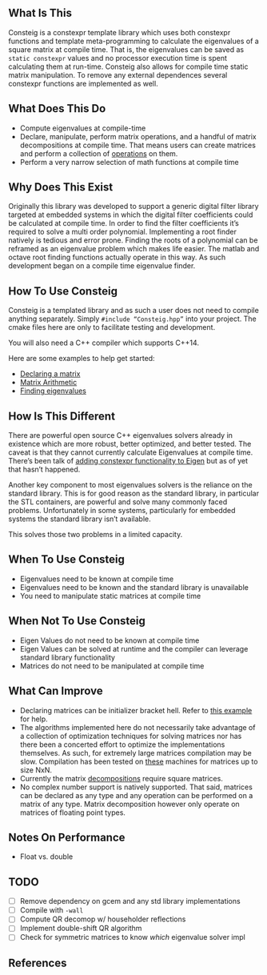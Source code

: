 ## What Is This
Consteig is a constexpr template library which uses both constexpr functions and
template meta-programming to calculate the eigenvalues of a square matrix at
compile time. That is, the eigenvalues can be saved as `static constexpr` values
and no processor execution time is spent calculating them at run-time. Consteig
also allows for compile time static matrix manipulation. To remove any external
dependences several constexpr functions are implemented as well.

## What Does This Do
* Compute eigenvalues at compile-time
* Declare, manipulate, perform matrix operations, and a handful of matrix
  decompositions at compile time. That means users can create matrices and
  perform a collection of [operations]() on them.
* Perform a very narrow selection of math functions at compile time

## Why Does This Exist
Originally this library was developed to support a generic digital filter
library targeted at embedded systems in which the digital filter coefficients
could be calculated at compile time. In order to find the filter coefficients
it’s required to solve a multi order polynomial. Implementing a root finder
natively is tedious and error prone. Finding the roots of a polynomial can be
reframed as an eigenvalue problem which makes life easier. The matlab and octave
root finding functions actually operate in this way. As such development began
on a compile time eigenvalue finder.

## How To Use Consteig
Consteig is a templated library and as such a user does not need to compile
anything separately. Simply `#include “Consteig.hpp”` into your project. The
cmake files here are only to facilitate testing and development.

You will also need a C++ compiler which supports C++14.

Here are some examples to help get started:
* [Declaring a matrix]()
* [Matrix Arithmetic]()
* [Finding eigenvalues]()

## How Is This Different
There are powerful open source C++ eigenvalues solvers already in existence
which are more robust, better optimized, and better tested. The caveat is that
they cannot currently calculate Eigenvalues at compile time. There’s been talk
of [adding constexpr functionality to
Eigen](https://gitlab.com/libeigen/eigen/-/issues/820) but as of yet that hasn’t
happened.

Another key component to most eigenvalues solvers is the reliance on the
standard library. This is for good reason as the standard library, in particular
the STL containers, are powerful and solve many commonly faced problems.
Unfortunately in some systems, particularly for embedded systems the standard
library isn’t available.

This solves those two problems in a limited capacity.

## When To Use Consteig
* Eigenvalues need to be known at compile time
* Eigenvalues need to be known and the standard library is unavailable
* You need to manipulate static matrices at compile time

## When Not To Use Consteig
* Eigen Values do not need to be known at compile time
* Eigen Values can be solved at runtime and the compiler can leverage standard
  library functionality
* Matrices do not need to be manipulated at compile time

## What Can Improve
* Declaring matrices can be initializer bracket hell. Refer to [this example]()
  for help.
* The algorithms implemented here do not necessarily take advantage of a
  collection of optimization techniques for solving matrices nor has there been
  a concerted effort to optimize the implementations themselves. As such, for
  extremely large matrices compilation may be slow. Compilation has been tested
  on [these]() machines for matrices up to size NxN.
* Currently the matrix [decompositions]() require square matrices.
* No complex number support is natively supported. That said, matrices can be
  declared as any type and any operation can be performed on a matrix of any
  type. Matrix decomposition however only operate on matrices of floating point
  types.

## Notes On Performance
* Float vs. double

## TODO
- [ ] Remove dependency on gcem and any std library implementations
- [ ] Compile with `-wall`
- [ ] Compute QR decomop w/ householder reflections
- [ ] Implement double-shift QR algorithm
- [ ] Check for symmetric matrices to know _which_ eigenvalue solver impl

## References

